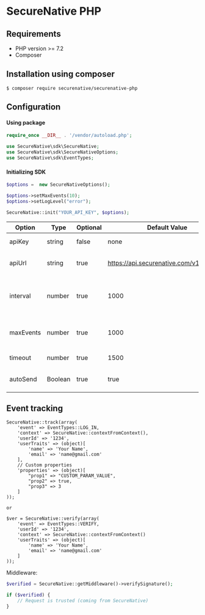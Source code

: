 # SecureNative PHP

## Requirements

* PHP version >= 7.2
* Composer

## Installation using composer

```shell script
$ composer require securenative/securenative-php
```

## Configuration

#### Using package
```php
require_once __DIR__ . '/vendor/autoload.php';

use SecureNative\sdk\SecureNative;
use SecureNative\sdk\SecureNativeOptions;
use SecureNative\sdk\EventTypes;
```

#### Initializing SDK

```php
$options =  new SecureNativeOptions();

$options->setMaxEvents(10);
$options->setLogLevel("error");

SecureNative::init("YOUR_API_KEY", $options);
```

| Option | Type | Optional | Default Value | Description |
| -------| -------| -------| -------| -------------------------------------------------|
| apiKey | string | false | none | SecureNative api key |
| apiUrl | string | true | https://api.securenative.com/v1/collector | Default api base address|
| interval| number | true | 1000 | Default interval for SDK to try to persist events|  
| maxEvents | number | true | 1000 | Max in-memory events queue| 
| timeout | number | true | 1500 | API call timeout in ms|
| autoSend | Boolean | true | true | Should api auto send the events|

## Event tracking

```
SecureNative::track(array(
    'event' => EventTypes::LOG_IN,
    'context' => SecureNative::contextFromContext(),
    'userId' => '1234',
    'userTraits' => (object)[
        'name' => 'Your Name',
        'email' => 'name@gmail.com'
    ],
    // Custom properties
    'properties' => (object)[
        "prop1" => "CUSTOM_PARAM_VALUE",
        "prop2" => true,
        "prop3" => 3
    ]
));

or

$ver = SecureNative::verify(array(
    'event' => EventTypes::VERIFY,
    'userId' => '1234',
    'context' => SecureNative::contextFromContext()
    'userTraits' => (object)[
        'name' => 'Your Name',
        'email' => 'name@gmail.com'
    ]
));
```

Middleware:

```php
$verified = SecureNative::getMiddleware()->verifySignature();

if ($verified) {
    // Request is trusted (coming from SecureNative) 
}
```
